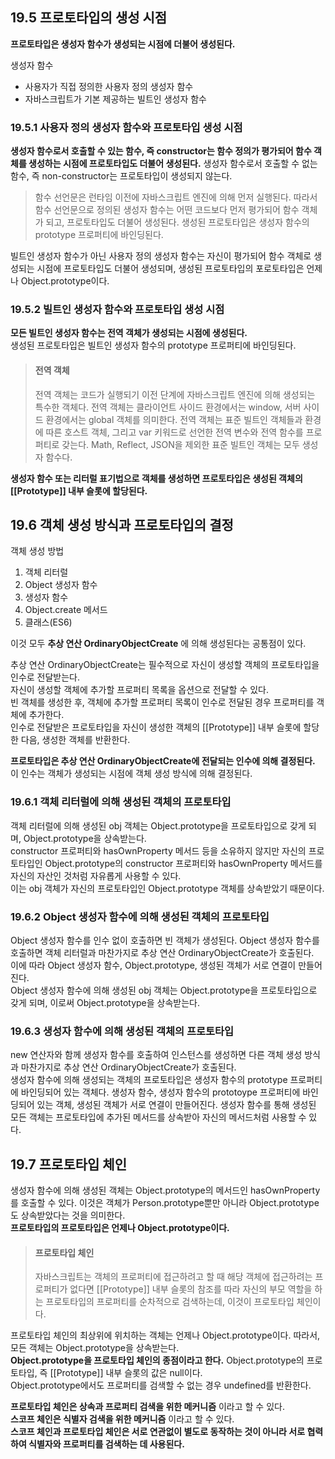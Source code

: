 ## 19.5 프로토타입의 생성 시점
__프로토타입은 생성자 함수가 생성되는 시점에 더불어 생성된다.__

생성자 함수  
- 사용자가 직접 정의한 사용자 정의 생성자 함수
- 자바스크립트가 기본 제공하는 빌트인 생성자 함수

### 19.5.1 사용자 정의 생성자 함수와 프로토타입 생성 시점
__생성자 함수로서 호출할 수 있는 함수, 즉 constructor는 함수 정의가 평가되어 함수 객체를 생성하는 시점에 프로토타입도 더불어 생성된다.__
생성자 함수로서 호출할 수 없는 함수, 즉 non-constructor는 프로토타입이 생성되지 않는다.

>함수 선언문은 런타임 이전에 자바스크립트 엔진에 의해 먼저 실행된다.
>따라서 함수 선언문으로 정의된 생성자 함수는 어떤 코드보다 먼저 평가되어 함수 객체가 되고, 프로토타입도 더불어 생성된다.
>생성된 프로토타입은 생성자 함수의 prototype 프로퍼티에 바인딩된다.

빌트인 생성자 함수가 아닌 사용자 정의 생성자 함수는 자신이 평가되어 함수 객체로 생성되는 시점에 프로토타입도 더불어 생성되며, 생성된 프로토타입의 포로토타입은 언제나 Object.prototype이다.

### 19.5.2 빌트인 생성자 함수와 프로토타입 생성 시점
__모든 빌트인 생성자 함수는 전역 객체가 생성되는 시점에 생성된다.__  
생성된 프로토타입은 빌트인 생성자 함수의 prototype 프로퍼티에 바인딩된다.  

> #### 전역 객체
> 전역 객체는 코드가 실행되기 이전 단계에 자바스크립트 엔진에 의해 생성되는 특수한 객체다. 전역 객체는 클라이언트 사이드 환경에서는 window, 서버 사이드 환경에서는 global 객체를 의미한다.
> 전역 객체는 표준 빌트인 객체들과 환경에 따른 호스트 객체, 그리고 var 키워드로 선언한 전역 변수와 전역 함수를 프로퍼티로 갖는다. Math, Reflect, JSON을 제외한 표준 빌트인 객체는 모두 생성자 함수다.

__생성자 함수 또는 리터럴 표기법으로 객체를 생성하면 프로토타입은 생성된 객체의 [[Prototype]] 내부 슬롯에 할당된다.__

## 19.6 객체 생성 방식과 프로토타입의 결정
객체 생성 방법
1. 객체 리터럴
2. Object 생성자 함수
3. 생성자 함수
4. Object.create 메서드
5. 클래스(ES6)
 
 이것 모두 __추상 연산 OrdinaryObjectCreate__ 에 의해 생성된다는 공통점이 있다.

추상 연산 OrdinaryObjectCreate는 필수적으로 자신이 생성할 객체의 프로토타입을 인수로 전달받는다.  
자신이 생성할 객체에 추가할 프로퍼티 목록을 옵션으로 전달할 수 있다.  
빈 객체를 생성한 후, 객체에 추가할 프로퍼티 목록이 인수로 전달된 경우 프로퍼티를 객체에 추가한다.  
인수로 전달받은 프로토타입을 자신이 생성한 객체의 [[Prototype]] 내부 슬롯에 할당한 다음, 생성한 객체를 반환한다.

__프로토타입은 추상 연산 OrdinaryObjectCreate에 전달되는 인수에 의해 결정된다.__
이 인수는 객체가 생성되는 시점에 객체 생성 방식에 의해 결정된다.

### 19.6.1 객체 리터럴에 의해 생성된 객체의 프로토타입
 객체 리터럴에 의해 생성된 obj 객체는 Object.prototype을 프로토타입으로 갖게 되며, Object.prototype을 상속받는다.  
 constructor 프로퍼티와 hasOwnProperty 메서드 등을 소유하지 않지만 자신의 프로토타입인 Object.prototype의 constructor 프로퍼티와 hasOwnProperty 메서드를 자신의 자산인 것처럼 자유롭게 사용할 수 있다.  
 이는 obj 객체가 자신의 프로토타입인 Object.prototype 객체를 상속받았기 때문이다.

### 19.6.2 Object 생성자 함수에 의해 생성된 객체의 프로토타입
Object 생성자 함수를 인수 없이 호출하면 빈 객체가 생성된다. Object 생성자 함수를 호출하면 객체 리터럴과 마찬가지로 추상 연산 OrdinaryObjectCreate가 호출된다.  
이에 따라 Object 생성자 함수, Object.prototype, 생성된 객체가 서로 연결이 만들어진다.  
Object 생성자 함수에 의해 생성된 obj 객체는 Object.prototype을 프로토타입으로 갖게 되며, 이로써 Object.prototype을 상속받는다.

### 19.6.3 생성자 함수에 의해 생성된 객체의 프로토타입
new 연산자와 함께 생성자 함수를 호출하여 인스턴스를 생성하면 다른 객체 생성 방식과 마찬가지로 추상 연산 OrdinaryObjectCreate가 호출된다.  
생성자 함수에 의해 생성되는 객체의 프로토타입은 생성자 함수의 prototype 프로퍼티에 바인딩되어 있는 객체다.
생성자 함수, 생성자 함수의 prototoype 프로퍼티에 바인딩되어 있는 객체, 생성된 객체가 서로 연결이 만들어진다.
생성자 함수를 통해 생성된 모든 객체는 프로토타입에 추가된 메서드를 상속받아 자신의 메서드처럼 사용할 수 있다.

## 19.7 프로토타입 체인
생성자 함수에 의해 생성된 객체는 Object.prototype의 메서드인 hasOwnProperty를 호출할 수 있다. 이것은 객체가 Person.prototype뿐만 아니라 Object.prototype도 상속받았다는 것을 의미한다.  
__프로토타입의 프로토타입은 언제나 Object.prototype이다.__

> #### 프로토타입 체인
> 자바스크립트는 객체의 프로퍼티에 접근하려고 할 때 해당 객체에 접근하려는 프로퍼티가 없다면 [[Prototype]] 내부 슬롯의 참조를 따라 자신의 부모 역할을 하는 프로토타입의 프로퍼티를 순차적으로 검색하는데, 이것이 프로토타입 체인이다.

프로토타입 체인의 최상위에 위치하는 객체는 언제나 Object.prototype이다. 따라서, 모든 객체는 Object.prototype을 상속받는다.  
__Object.prototype을 프로토타입 체인의 종점이라고 한다.__ Object.prototype의 프로토타입, 즉 [[Prototype]] 내부 슬롯의 값은 null이다.  
Object.prototype에서도 프로퍼티를 검색할 수 없는 경우 undefined를 반환한다. 

__프로토타입 체인은 상속과 프로퍼티 검색을 위한 메커니즘__ 이라고 할 수 있다.  
__스코프 체인은 식별자 검색을 위한 메커니즘__ 이라고 할 수 있다.  
__스코프 체인과 프로토타입 체인은 서로 연관없이 별도로 동작하는 것이 아니라 서로 협력하여 식별자와 프로퍼티를 검색하는 데 사용된다.__
